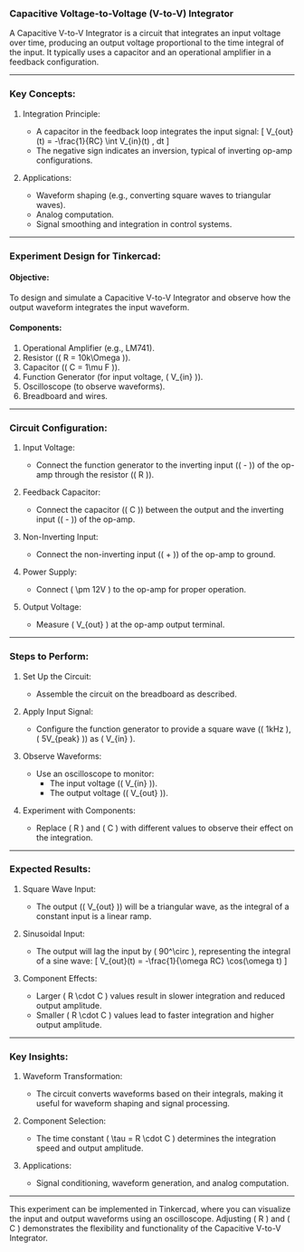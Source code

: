 ### Capacitive Voltage-to-Voltage (V-to-V) Integrator

A Capacitive V-to-V Integrator is a circuit that integrates an input voltage over time, producing an output voltage proportional to the time integral of the input. It typically uses a capacitor and an operational amplifier in a feedback configuration.

---

### Key Concepts:

1. Integration Principle:
   - A capacitor in the feedback loop integrates the input signal:
     \[
     V_{out}(t) = -\frac{1}{RC} \int V_{in}(t) \, dt
     \]
   - The negative sign indicates an inversion, typical of inverting op-amp configurations.

2. Applications:
   - Waveform shaping (e.g., converting square waves to triangular waves).
   - Analog computation.
   - Signal smoothing and integration in control systems.

---

### Experiment Design for Tinkercad:

#### Objective:
To design and simulate a Capacitive V-to-V Integrator and observe how the output waveform integrates the input waveform.

#### Components:
1. Operational Amplifier (e.g., LM741).
2. Resistor (\( R = 10k\Omega \)).
3. Capacitor (\( C = 1\mu F \)).
4. Function Generator (for input voltage, \( V_{in} \)).
5. Oscilloscope (to observe waveforms).
6. Breadboard and wires.

---

### Circuit Configuration:

1. Input Voltage:
   - Connect the function generator to the inverting input (\( - \)) of the op-amp through the resistor (\( R \)).

2. Feedback Capacitor:
   - Connect the capacitor (\( C \)) between the output and the inverting input (\( - \)) of the op-amp.

3. Non-Inverting Input:
   - Connect the non-inverting input (\( + \)) of the op-amp to ground.

4. Power Supply:
   - Connect \( \pm 12V \) to the op-amp for proper operation.

5. Output Voltage:
   - Measure \( V_{out} \) at the op-amp output terminal.

---

### Steps to Perform:

1. Set Up the Circuit:
   - Assemble the circuit on the breadboard as described.

2. Apply Input Signal:
   - Configure the function generator to provide a square wave (\( 1kHz \), \( 5V_{peak} \)) as \( V_{in} \).

3. Observe Waveforms:
   - Use an oscilloscope to monitor:
     - The input voltage (\( V_{in} \)).
     - The output voltage (\( V_{out} \)).

4. Experiment with Components:
   - Replace \( R \) and \( C \) with different values to observe their effect on the integration.

---

### Expected Results:

1. Square Wave Input:
   - The output (\( V_{out} \)) will be a triangular wave, as the integral of a constant input is a linear ramp.

2. Sinusoidal Input:
   - The output will lag the input by \( 90^\circ \), representing the integral of a sine wave:
     \[
     V_{out}(t) = -\frac{1}{\omega RC} \cos(\omega t)
     \]

3. Component Effects:
   - Larger \( R \cdot C \) values result in slower integration and reduced output amplitude.
   - Smaller \( R \cdot C \) values lead to faster integration and higher output amplitude.

---

### Key Insights:

1. Waveform Transformation:
   - The circuit converts waveforms based on their integrals, making it useful for waveform shaping and signal processing.

2. Component Selection:
   - The time constant \( \tau = R \cdot C \) determines the integration speed and output amplitude.

3. Applications:
   - Signal conditioning, waveform generation, and analog computation.

---

This experiment can be implemented in Tinkercad, where you can visualize the input and output waveforms using an oscilloscope. Adjusting \( R \) and \( C \) demonstrates the flexibility and functionality of the Capacitive V-to-V Integrator.
